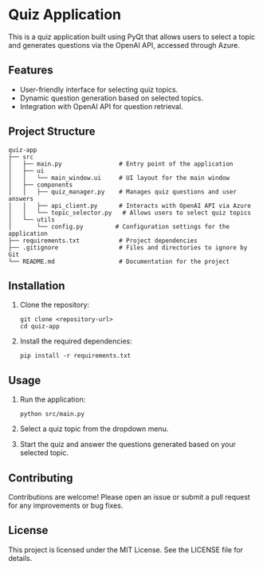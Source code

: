 # Quiz Application

This is a quiz application built using PyQt that allows users to select a topic and generates questions via the OpenAI API, accessed through Azure.

## Features

- User-friendly interface for selecting quiz topics.
- Dynamic question generation based on selected topics.
- Integration with OpenAI API for question retrieval.

## Project Structure

```
quiz-app
├── src
│   ├── main.py                # Entry point of the application
│   ├── ui
│   │   └── main_window.ui     # UI layout for the main window
│   ├── components
│   │   ├── quiz_manager.py    # Manages quiz questions and user answers
│   │   ├── api_client.py      # Interacts with OpenAI API via Azure
│   │   └── topic_selector.py   # Allows users to select quiz topics
│   └── utils
│       └── config.py         # Configuration settings for the application
├── requirements.txt           # Project dependencies
├── .gitignore                 # Files and directories to ignore by Git
└── README.md                  # Documentation for the project
```

## Installation

1. Clone the repository:
   ```
   git clone <repository-url>
   cd quiz-app
   ```

2. Install the required dependencies:
   ```
   pip install -r requirements.txt
   ```

## Usage

1. Run the application:
   ```
   python src/main.py
   ```

2. Select a quiz topic from the dropdown menu.
3. Start the quiz and answer the questions generated based on your selected topic.

## Contributing

Contributions are welcome! Please open an issue or submit a pull request for any improvements or bug fixes.

## License

This project is licensed under the MIT License. See the LICENSE file for details.